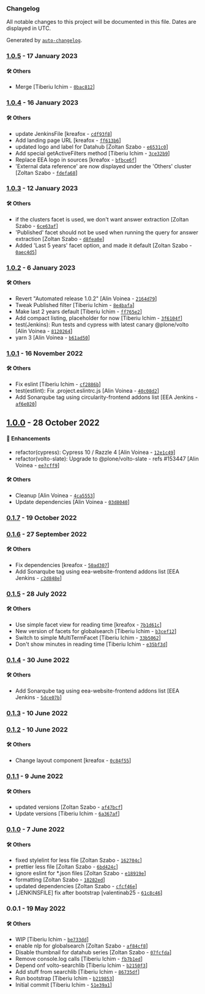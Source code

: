 ### Changelog

All notable changes to this project will be documented in this file. Dates are displayed in UTC.

Generated by [`auto-changelog`](https://github.com/CookPete/auto-changelog).

### [1.0.5](https://github.com/eea/volto-globalsearch/compare/1.0.4...1.0.5) - 17 January 2023

#### :hammer_and_wrench: Others

- Merge [Tiberiu Ichim - [`0bac812`](https://github.com/eea/volto-globalsearch/commit/0bac81246d3909cd30b214cf1be6e736220fa0ef)]
### [1.0.4](https://github.com/eea/volto-globalsearch/compare/1.0.3...1.0.4) - 16 January 2023

#### :hammer_and_wrench: Others

- update JenkinsFile [kreafox - [`cdf93f8`](https://github.com/eea/volto-globalsearch/commit/cdf93f8826b1f973ad71af3e3a9603a1b59bdd9f)]
- Add landing page URL [kreafox - [`ff613b6`](https://github.com/eea/volto-globalsearch/commit/ff613b675b0f0fcc64fb6b34006800fc7e7ceb99)]
- updated logo and label for Datahub [Zoltan Szabo - [`e6531c0`](https://github.com/eea/volto-globalsearch/commit/e6531c065b9461ed4d2973231a93fda58d4107c7)]
- Add special getActiveFilters method [Tiberiu Ichim - [`3ce32b9`](https://github.com/eea/volto-globalsearch/commit/3ce32b959cd169264efd628970c8133dd3554ca5)]
- Replace EEA logo in sources [kreafox - [`bfbce6f`](https://github.com/eea/volto-globalsearch/commit/bfbce6f6532c2e90a60a0220f9db7ec26b4d0018)]
- 'External data reference' are now displayed under the 'Others' cluster [Zoltan Szabo - [`fdefa68`](https://github.com/eea/volto-globalsearch/commit/fdefa68a3a4d3ff9afc0109267b26ea34c30686a)]
### [1.0.3](https://github.com/eea/volto-globalsearch/compare/1.0.2...1.0.3) - 12 January 2023

#### :hammer_and_wrench: Others

- if the clusters facet is used, we don't want answer extraction [Zoltan Szabo - [`6ce63af`](https://github.com/eea/volto-globalsearch/commit/6ce63aff3a72134a07cea6258df6e53b62aadc81)]
- 'Published' facet should not be used when running the query for answer extraction [Zoltan Szabo - [`d8fea0e`](https://github.com/eea/volto-globalsearch/commit/d8fea0e60adf9c67539d8bda18be2cf93f156aa2)]
- Added 'Last 5 years' facet option, and made it default [Zoltan Szabo - [`0aec4d5`](https://github.com/eea/volto-globalsearch/commit/0aec4d52597047ed621a591fae6e9b98763d498e)]
### [1.0.2](https://github.com/eea/volto-globalsearch/compare/1.0.1...1.0.2) - 6 January 2023

#### :hammer_and_wrench: Others

- Revert "Automated release 1.0.2" [Alin Voinea - [`2164d79`](https://github.com/eea/volto-globalsearch/commit/2164d798ab3a71fca4769a37aa0f9116f032c16a)]
- Tweak Published filter [Tiberiu Ichim - [`8e4bafa`](https://github.com/eea/volto-globalsearch/commit/8e4bafa53658b84fac3cc5434680128d891ab427)]
- Make last 2 years default [Tiberiu Ichim - [`ff765e2`](https://github.com/eea/volto-globalsearch/commit/ff765e24a1d93c60f091aeffa7c3156d8fb98e49)]
- Add compact listing, placeholder for now [Tiberiu Ichim - [`3f6104f`](https://github.com/eea/volto-globalsearch/commit/3f6104fb1725f7e3c22736a30629f64e4882242a)]
- test(Jenkins): Run tests and cypress with latest canary @plone/volto [Alin Voinea - [`8120264`](https://github.com/eea/volto-globalsearch/commit/812026495c31b272e6ae6415642cf1a6b2f783cf)]
- yarn 3 [Alin Voinea - [`b61ad50`](https://github.com/eea/volto-globalsearch/commit/b61ad5075a79bebfce1044a6cd4978c92d98fbdc)]
### [1.0.1](https://github.com/eea/volto-globalsearch/compare/1.0.0...1.0.1) - 16 November 2022

#### :hammer_and_wrench: Others

- Fix eslint [Tiberiu Ichim - [`cf2886b`](https://github.com/eea/volto-globalsearch/commit/cf2886b412013f9427cf5d39cdf00004bdd9f80b)]
- test(estlint): Fix .project.eslintrc.js [Alin Voinea - [`40c08d2`](https://github.com/eea/volto-globalsearch/commit/40c08d2d4eda81ce306225a81f09e0bcfe6794eb)]
- Add Sonarqube tag using circularity-frontend addons list [EEA Jenkins - [`af6e020`](https://github.com/eea/volto-globalsearch/commit/af6e020794798c1f69fee8c08bdf71fc3992230a)]
## [1.0.0](https://github.com/eea/volto-globalsearch/compare/0.1.7...1.0.0) - 28 October 2022

#### :nail_care: Enhancements

- refactor(cypress): Cypress 10 / Razzle 4 [Alin Voinea - [`12e1c49`](https://github.com/eea/volto-globalsearch/commit/12e1c498311752bd5d2fae59b26055d79bb90f45)]
- refactor(volto-slate): Upgrade to @plone/volto-slate - refs #153447 [Alin Voinea - [`ee7cff9`](https://github.com/eea/volto-globalsearch/commit/ee7cff9442027ff25a80ce77fd99994fa01c0a50)]

#### :hammer_and_wrench: Others

- Cleanup [Alin Voinea - [`4ca5553`](https://github.com/eea/volto-globalsearch/commit/4ca55539c748ffc43a65092cfc4d159f885605bc)]
- Update dependencies [Alin Voinea - [`03d8040`](https://github.com/eea/volto-globalsearch/commit/03d8040b74a22cf23680fa5161b95885f4b0ee84)]
### [0.1.7](https://github.com/eea/volto-globalsearch/compare/0.1.6...0.1.7) - 19 October 2022

### [0.1.6](https://github.com/eea/volto-globalsearch/compare/0.1.5...0.1.6) - 27 September 2022

#### :hammer_and_wrench: Others

- Fix dependencies [kreafox - [`50ad307`](https://github.com/eea/volto-globalsearch/commit/50ad307d64140c43df9dded27c0b532923885764)]
- Add Sonarqube tag using eea-website-frontend addons list [EEA Jenkins - [`c2d848e`](https://github.com/eea/volto-globalsearch/commit/c2d848e1efa456f53d883c50769882101e1ce19f)]
### [0.1.5](https://github.com/eea/volto-globalsearch/compare/0.1.4...0.1.5) - 28 July 2022

#### :hammer_and_wrench: Others

- Use simple facet view for reading time [kreafox - [`7b1d61c`](https://github.com/eea/volto-globalsearch/commit/7b1d61c533ce64061ec1430c3d3b71b3f904c74b)]
- New version of facets for globalsearch [Tiberiu Ichim - [`b3cef12`](https://github.com/eea/volto-globalsearch/commit/b3cef1264f7f5d0f2c30710b1cdfd82c5adc3f98)]
- Switch to simple MultiTermFacet [Tiberiu Ichim - [`33b5062`](https://github.com/eea/volto-globalsearch/commit/33b5062347761044b94c94f9cdb33528370140bf)]
- Don't show minutes in reading time [Tiberiu Ichim - [`e35bf3d`](https://github.com/eea/volto-globalsearch/commit/e35bf3dc6b6270f21d6211b57ae68f617f2129bc)]
### [0.1.4](https://github.com/eea/volto-globalsearch/compare/0.1.3...0.1.4) - 30 June 2022

#### :hammer_and_wrench: Others

- Add Sonarqube tag using eea-website-frontend addons list [EEA Jenkins - [`5dce07b`](https://github.com/eea/volto-globalsearch/commit/5dce07ba7d1e82776a426e9746d5dab1b0acf738)]
### [0.1.3](https://github.com/eea/volto-globalsearch/compare/0.1.2...0.1.3) - 10 June 2022

### [0.1.2](https://github.com/eea/volto-globalsearch/compare/0.1.1...0.1.2) - 10 June 2022

#### :hammer_and_wrench: Others

- Change layout component [kreafox - [`0c84f55`](https://github.com/eea/volto-globalsearch/commit/0c84f558596f68cff1243ed01cbec3307d1e1fc7)]
### [0.1.1](https://github.com/eea/volto-globalsearch/compare/0.1.0...0.1.1) - 9 June 2022

#### :hammer_and_wrench: Others

- updated versions [Zoltan Szabo - [`af47bcf`](https://github.com/eea/volto-globalsearch/commit/af47bcfc92b9f64bf05825717c70d430a02af0e4)]
- Update versions [Tiberiu Ichim - [`6a367af`](https://github.com/eea/volto-globalsearch/commit/6a367affd02af1ddfad1686007ab2615d2f278af)]
### [0.1.0](https://github.com/eea/volto-globalsearch/compare/0.0.1...0.1.0) - 7 June 2022

#### :hammer_and_wrench: Others

- fixed stylelint for less file [Zoltan Szabo - [`162704c`](https://github.com/eea/volto-globalsearch/commit/162704c502109e8ab0d7903568ff42603c3bc852)]
- prettier less file [Zoltan Szabo - [`6bd424c`](https://github.com/eea/volto-globalsearch/commit/6bd424c1dae2ceceaf412339c3096dc575c0bc65)]
- ignore eslint for *.json files [Zoltan Szabo - [`e18919e`](https://github.com/eea/volto-globalsearch/commit/e18919e1255818c5cf33bf769cca078d75ca3422)]
- formatting [Zoltan Szabo - [`18282ed`](https://github.com/eea/volto-globalsearch/commit/18282ed159865bcbc50e2fd17417cf6d90d3e593)]
- updated dependencies [Zoltan Szabo - [`cfcf46e`](https://github.com/eea/volto-globalsearch/commit/cfcf46ee33b23bb31f76955c12a857411f042daf)]
- [JENKINSFILE] fix after bootstrap [valentinab25 - [`61c8c46`](https://github.com/eea/volto-globalsearch/commit/61c8c46891edf3b52768f12cf7505c034ef7bb89)]
### 0.0.1 - 19 May 2022

#### :hammer_and_wrench: Others

- WIP [Tiberiu Ichim - [`be733dd`](https://github.com/eea/volto-globalsearch/commit/be733dd1b600855d330cf92fbdcbf75bdade37dc)]
- enable nlp for globalsearch [Zoltan Szabo - [`af84cf8`](https://github.com/eea/volto-globalsearch/commit/af84cf80adecb402ee32e248a1939f32342e35cf)]
- Disable thumbnail for datahub series [Zoltan Szabo - [`07fcfda`](https://github.com/eea/volto-globalsearch/commit/07fcfda64a357ce6e91242b254b2c93759b60298)]
- Remove console.log calls [Tiberiu Ichim - [`fb7b1ed`](https://github.com/eea/volto-globalsearch/commit/fb7b1ed4b2ceea4afc716532e1122380460a95f1)]
- Depend onf volto-searchlib [Tiberiu Ichim - [`b2150f3`](https://github.com/eea/volto-globalsearch/commit/b2150f3f0f9a469622e499d8f4814e15777946a2)]
- Add stuff from searchlib [Tiberiu Ichim - [`86735df`](https://github.com/eea/volto-globalsearch/commit/86735dfd46a46754983bf4f8b22ec9b2f120f100)]
- Run bootstrap [Tiberiu Ichim - [`b219853`](https://github.com/eea/volto-globalsearch/commit/b219853d799a21f5db4460ad18c251a21e73da8f)]
- Initial commit [Tiberiu Ichim - [`51e39a1`](https://github.com/eea/volto-globalsearch/commit/51e39a1daef6e253c79d212da68183bc4e93b63f)]
